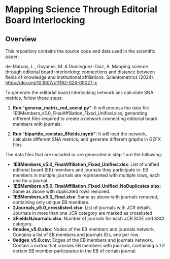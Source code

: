 # Mapping Science Through Editorial Board Interlocking

## Overview

This repository contains the source code and data used in the scientific paper:

de-Marcos, L., Goyanes, M. & Domínguez-Díaz, A. Mapping science through editorial board interlocking: connections and distance between fields of knowledge and institutional affiliations. Scientometrics (2024). https://doi.org/10.1007/s11192-024-05027-x

To generate the editorial board interlocking network ans calculate SNA metrics, follow these steps:

1. **Run "generar_matriz_red_social.py"**: It will process the data file 1EBMembers_v5.0_FinalAffiliation_Fixed_Unified.xlsx, generating different files required to create a network connecting editorial board members with journals.

2. **Run "bipartite_revistas_6fields.ipynb"**: It will load the network, calculate different SNA metrics, and generate different graphs in GEFX files.

The data files that are included or are generated in step 1 are the following:

* **1EBMembers_v5.0_FinalAffiliation_Fixed_Unified.xlsx**: List of unified editorial board (EB) members and journals they participate in. EB members in multiple journals are represented with multiple rows, each one for a journal.
* **1EBMembers_v5.0_FinalAffiliation_Fixed_Unified_NoDuplicates.xlsx**: Same as above with duplicated rows removed.
* **1EBMembers_v5.0_Final.xlsx**: Same as above with journals removed, containing only unique EB members.
* **2Journals_v5.0_crosslisted.xlsx**: List of journals with JCR details. Journals in more than one JCR category are marked as crosslisted.
* **3FieldsNJournals.xlsx**: Number of journals for each JCR SCIE and SSCI category.
* **0nodes_v5.0.xlsx**: Nodes of the EB members and journals network. Contains a list of EB members and journals IDs, one per row.
* **0edges_v5.0.csv**: Edges of the EB members and journals network. Contain a matrix that crosses EB members with journals, containing a 1 if certain EB member participates in the EB of certain journal.


